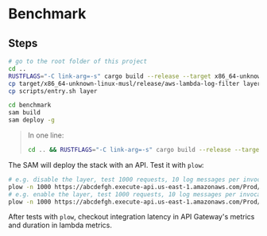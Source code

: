 # Benchmark

## Steps

```bash
# go to the root folder of this project
cd ..
RUSTFLAGS="-C link-arg=-s" cargo build --release --target x86_64-unknown-linux-musl
cp target/x86_64-unknown-linux-musl/release/aws-lambda-log-filter layer
cp scripts/entry.sh layer

cd benchmark
sam build
sam deploy -g
```

> In one line:
>
> ```bash
> cd .. && RUSTFLAGS="-C link-arg=-s" cargo build --release --target x86_64-unknown-linux-musl && cp target/x86_64-unknown-linux-musl/release/aws-lambda-log-filter layer && cd benchmark && sam build && sam deploy
> ```

The SAM will deploy the stack with an API. Test it with `plow`:

```bash
# e.g. disable the layer, test 1000 requests, 10 log messages per invocation
plow -n 1000 https://abcdefgh.execute-api.us-east-1.amazonaws.com/Prod/disabled/10
# e.g. enable the layer, test 1000 requests, 10 log messages per invocation
plow -n 1000 https://abcdefgh.execute-api.us-east-1.amazonaws.com/Prod/enabled/10
```

After tests with `plow`, checkout integration latency in API Gateway's metrics and duration in lambda metrics.
